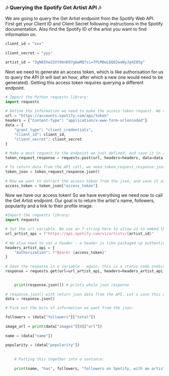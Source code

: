 ### 🎶 Querying the Spotify Get Artist API 🎶

We are going to query the Get Artist endpoint from the Spotify Web API.
First get your Client ID and Client Secret following instructions in the Spotify documentation. Also find the Spotify ID of the artist you want to find information on.

```python
client_id = "xxx"
    
client_secret = "yyy"

artist_id = "3gN8Ihw22Vt9mnK97gbwMQ?si=7PLM0wLDQO2waNyJg4I0Sg"
```
    
Next we need to generate an access token, which is like authorisation for us to query the API (it will last an hour, after which a new one would need to be generated). Getting this access token requires querying a different endpoint.

```python
# Import the Python requests library:
import requests
    
# Define the information we need to make the access token request. We are using the client_id and client_secret variables in our request:
url = "https://accounts.spotify.com/api/token"
headers = {"Content-Type": "application/x-www-form-urlencoded"}
data = {
    "grant_type": "client_credentials",
    "client_id": client_id,
    "client_secret": client_secret
}
   
# Make a post request to the endpoint we just defined, and save it in a variable called token_response_request. This returns a status code telling us whether the API call was succesful - status code 200 indicates that the call was successful.    
token_request_response = requests.post(url, headers=headers, data=data)

# To return data from the API call, we need token_request_response.json(). To make the items in the json easier to reference, let's save this as a variable: 
token_json = token_request_response.json()
    
# Now we want to extract the access token from the json, and save it as access_token:    
access_token = token_json["access_token"]
```
   
Now we have our access token! So we have everything we need now to call the Get Artist endpoint.
Our goal is to return the artist's name, followers, popularity and a link to their profile image.
```python  
#Import the requests library:
import requests 

# Set the url variable. We use an f-string here to allow us to embed the artist_id varibale directly in a string.
url_artist_api = f"https://api.spotify.com/v1/artists/{artist_id}"
    
# We also need to set a header - a header is like packaged up authentication. Public APIs don't require them but APIs that require authentication do.
headers_artist_api = {
    "Authorization": f"Bearer {access_token}"
}
   
# Save the response in a variable - again, this is a status code indicating whether the API call was successful.
response = requests.get(url=url_artist_api, headers=headers_artist_api)
    

    print(response.json()) # prints whole json response
    
# response.json() with return json data from the API. Let's save this as a variable so that it's simpler to reference:
data = response.json()

# Pick out the bits of information we want from the json: 

followers = (data["followers"]["total"])
    
image_url = print(data["images"][0]["url"])
    
name = (data["name"])
    
popularity = (data["popularity"])
    
    
    # Putting this together into a sentance:
    
    print(name, "has", followers, "followers on Spotify, with an artist popularity of", popularity, "- their photo can be viewed via", image_url)
```
